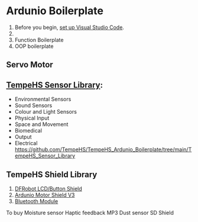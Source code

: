 # Ardunio Boilerplate
1. Before you begin, [set up Visual Studio Code](https://github.com/TempeHS/VisualStudioCodeSetup).
2. 
3. Function Boilerplate
4. OOP boilerplate

## Servo Motor

## [TempeHS Sensor Library](https://github.com/TempeHS/TempeHS_Ardunio_Boilerplate/tree/main/TempeHS_Sensor_Library):
- Environmental Sensors
- Sound Sensors
- Colour and Light Sensors
- Physical Input
- Space and Movement
- Biomedical
- Output
- Electrical
https://github.com/TempeHS/TempeHS_Ardunio_Boilerplate/tree/main/TempeHS_Sensor_Library

## TempeHS Shield Library
1. [DFRobot LCD/Button Shield](https://wiki.dfrobot.com/LCD_KeyPad_Shield_For_Arduino_SKU__DFR0009)
2. [Ardunio Motor Shield V3](https://store.arduino.cc/products/arduino-motor-shield-rev3)
3. [Bluetooth Module]()


To buy
Moisture sensor
Haptic feedback
MP3
Dust sensor
SD Shield
